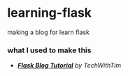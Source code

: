 # learning-flask

making a blog for learn flask

### what I used to make this

 - *[**Flask Blog Tutorial**](https://www.youtube.com/playlist?list=PLzMcBGfZo4-nK0Pyubp7yIG0RdXp6zklu) by TechWithTim*